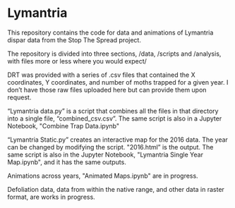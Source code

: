 # Lymantria
This repository contains the code for data and animations of Lymantria dispar data from the Stop The Spread project. 

The repository is divided into three sections, /data, /scripts and /analysis, with files more or less where you would expect/

DRT was provided with a series of .csv files that contained the X coordinates, Y coordinates, and number of moths trapped for a given year. I don’t have those raw files uploaded here but can provide them upon request.

“Lymantria data.py” is a script that combines all the files in that directory into a single file, “combined_csv.csv”. The same script is also in a Jupyter Notebook, "Combine Trap Data.ipynb"

“Lymantria Static.py” creates an interactive map for the 2016 data. The year can be changed by modifying the script. "2016.html” is the output. The same script is also in the Jupyter Notebook, "Lymantria Single Year Map.ipynb", and it has the same outputs.

Animations across years, "Animated Maps.ipynb" are in progress.

Defoliation data, data from within the native range, and other data in raster format, are works in progress.
